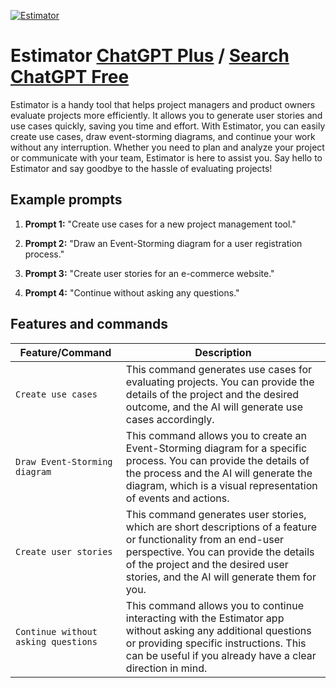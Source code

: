 
[![Estimator](https://files.oaiusercontent.com/file-frsZ30ABlbFqy8VUJ9Xmj77r?se=2123-10-16T09%3A49%3A19Z&sp=r&sv=2021-08-06&sr=b&rscc=max-age%3D31536000%2C%20immutable&rscd=attachment%3B%20filename%3D4734b343-5ff7-4815-a118-88e34c1d34a1.png&sig=KH5E0vnBZW/n0IWE2046qY48W2IbBcZTll4YFSYsu%2BM%3D)](https://chat.openai.com/g/g-hJh9ezLVr-estimator)

# Estimator [ChatGPT Plus](https://chat.openai.com/g/g-hJh9ezLVr-estimator) / [Search ChatGPT Free](https://gptcall.net/index.html#/?search=Estimator)

Estimator is a handy tool that helps project managers and product owners evaluate projects more efficiently. It allows you to generate user stories and use cases quickly, saving you time and effort. With Estimator, you can easily create use cases, draw event-storming diagrams, and continue your work without any interruption. Whether you need to plan and analyze your project or communicate with your team, Estimator is here to assist you. Say hello to Estimator and say goodbye to the hassle of evaluating projects!

## Example prompts

1. **Prompt 1:** "Create use cases for a new project management tool."

2. **Prompt 2:** "Draw an Event-Storming diagram for a user registration process."

3. **Prompt 3:** "Create user stories for an e-commerce website."

4. **Prompt 4:** "Continue without asking any questions."

## Features and commands

| Feature/Command | Description |
| --- | --- |
| `Create use cases` | This command generates use cases for evaluating projects. You can provide the details of the project and the desired outcome, and the AI will generate use cases accordingly. |
| `Draw Event-Storming diagram` | This command allows you to create an Event-Storming diagram for a specific process. You can provide the details of the process and the AI will generate the diagram, which is a visual representation of events and actions. |
| `Create user stories` | This command generates user stories, which are short descriptions of a feature or functionality from an end-user perspective. You can provide the details of the project and the desired user stories, and the AI will generate them for you. |
| `Continue without asking questions` | This command allows you to continue interacting with the Estimator app without asking any additional questions or providing specific instructions. This can be useful if you already have a clear direction in mind. |



